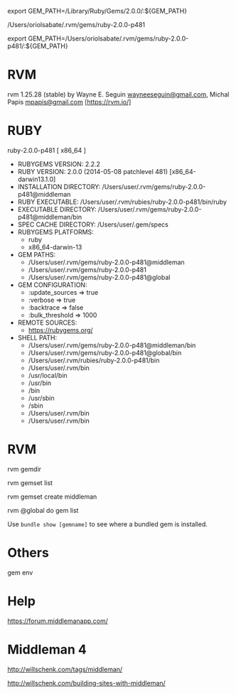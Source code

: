 

export GEM_PATH=/Library/Ruby/Gems/2.0.0/:${GEM_PATH}


/Users/oriolsabate/.rvm/gems/ruby-2.0.0-p481


export GEM_PATH=/Users/oriolsabate/.rvm/gems/ruby-2.0.0-p481/:${GEM_PATH}


# RVM
rvm 1.25.28 (stable) by Wayne E. Seguin <wayneeseguin@gmail.com>, Michal Papis <mpapis@gmail.com> [https://rvm.io/]

# RUBY
ruby-2.0.0-p481 [ x86_64 ]



- RUBYGEMS VERSION: 2.2.2
- RUBY VERSION: 2.0.0 (2014-05-08 patchlevel 481) [x86_64-darwin13.1.0]
- INSTALLATION DIRECTORY: /Users/user/.rvm/gems/ruby-2.0.0-p481@middleman
- RUBY EXECUTABLE: /Users/user/.rvm/rubies/ruby-2.0.0-p481/bin/ruby
- EXECUTABLE DIRECTORY: /Users/user/.rvm/gems/ruby-2.0.0-p481@middleman/bin
- SPEC CACHE DIRECTORY: /Users/user/.gem/specs
- RUBYGEMS PLATFORMS:
  - ruby
  - x86_64-darwin-13
- GEM PATHS:
   - /Users/user/.rvm/gems/ruby-2.0.0-p481@middleman
   - /Users/user/.rvm/gems/ruby-2.0.0-p481
   - /Users/user/.rvm/gems/ruby-2.0.0-p481@global
- GEM CONFIGURATION:
   - :update_sources => true
   - :verbose => true
   - :backtrace => false
   - :bulk_threshold => 1000
- REMOTE SOURCES:
   - https://rubygems.org/
- SHELL PATH:
   - /Users/user/.rvm/gems/ruby-2.0.0-p481@middleman/bin
   - /Users/user/.rvm/gems/ruby-2.0.0-p481@global/bin
   - /Users/user/.rvm/rubies/ruby-2.0.0-p481/bin
   - /Users/user/.rvm/bin
   - /usr/local/bin
   - /usr/bin
   - /bin
   - /usr/sbin
   - /sbin
   - /Users/user/.rvm/bin
   - /Users/user/.rvm/bin




# RVM

rvm gemdir

rvm gemset list

rvm gemset create middleman

rvm @global do gem list

Use `bundle show [gemname]` to see where a bundled gem is installed.


# Others

gem env


# Help

https://forum.middlemanapp.com/


# Middleman 4

http://willschenk.com/tags/middleman/

http://willschenk.com/building-sites-with-middleman/







